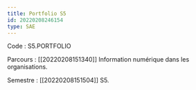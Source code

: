 ```yaml
---
title: Portfolio S5
id: 20220208246154
type: SAE
---
```


Code : S5.PORTFOLIO

Parcours : [[20220208151340]] Information numérique dans les organisations.

Semestre : [[20220208151504]] S5.